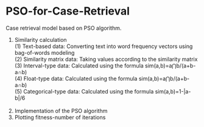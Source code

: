 # PSO-for-Case-Retrieval
Case retrieval model based on PSO algorithm.
  1. Similarity calculation<br>
    (1) Text-based data: Converting text into word frequency vectors using bag-of-words modeling<br>
    (2) Similarity matrix data: Taking values according to the similarity matrix<br>
    (3) Interval-type data: Calculated using the formula sim(a,b)=a⋂b/(a+b-a∩b)<br>
    (4) Float-type data: Calculated using the formula sim(a,b)=a⋂b/(a+b-a∩b)<br>
    (5) Categorical-type data: Calculated using the formula sim(a,b)=1-|a-b|/6<br>
    <br>
  2. Implementation of the PSO algorithm
    <br>
  3. Plotting fitness-number of iterations
